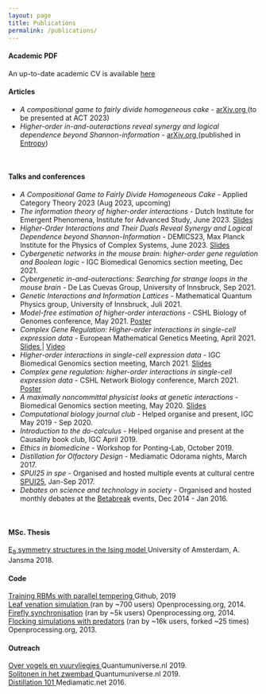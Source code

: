 ```yaml
---
layout: page
title: Publications
permalink: /publications/
---
```


<h4>Academic PDF</h4>
An up-to-date academic CV is available  <a href="/assets/AbelJansma_CV_2023.pdf" target="_blank">here</a>

<br>
<h4>Articles</h4>
<ul>
	<li><i>A compositional game to fairly divide homogeneous cake</i> - <a href="https://arxiv.org/abs/2301.02281" target="_blank"> arXiv.org </a>  (to be presented at ACT 2023)</li>
	<li><i>Higher-order in-and-outeractions reveal synergy and logical dependence beyond Shannon-information</i> - <a href="https://arxiv.org/abs/2205.04440" target="_blank"> arXiv.org </a> (published in <a href="https://www.mdpi.com/1099-4300/25/4/648" target="_blank"> Entropy</a>) </li>
</ul>

<br>
<h4>Talks and conferences</h4>
<ul>
	<li><i>A Compositional Game to Fairly Divide Homogeneous Cake</i>  - Applied Category Theory 2023 (Aug 2023, upcoming) </li>
	<li><i>The information theory of higher-order interactions</i> - Dutch Institute for Emergent Phenomena, Institute for Advanced Study, June 2023. <a href="/assets/diep_pres.pdf" target="_blank"> Slides </a></li>
	<li><i>Higher-Order Interactions and Their Duals Reveal Synergy and Logical Dependence beyond Shannon-Information</i> - DEMICS23, Max Planck Institute for the Physics of Complex Systems, June 2023. <a href="/assets/demics23_pres.pdf" target="_blank"> Slides </a></li>
	<li><i>Cybergenetic networks in the mouse brain: higher-order gene regulation and Boolean logic</i> - IGC Biomedical Genomics section meeting, Dec 2021. </li>
	<li><i>Cybergenetic in-and-outeractions: Searching for strange loops in the mouse brain</i> - De Las Cuevas Group, University of Innsbruck, Sep 2021. </li>
	<li><i>Genetic Interactions and Information Lattices</i> - Mathematical Quantum Physics group, University of Innsbruck, Juli 2021. </li>
	<li><i>Model-free estimation of higher-order interactions</i> - CSHL Biology of Genomes conference, May 2021. <a href="/assets/CSHL_BoG_poster.pdf" target="_blank"> Poster </a></li>
	<li><i>Complex Gene Regulation: Higher-order interactions in single-cell expression data</i> - European Mathematical Genetics Meeting, April 2021. <a href="/assets/EMGM21_talk_handout.pdf" target="_blank"> Slides </a> | <a href="/assets/EMGM21_talk.m4v" target="_blank"> Video </a></li> 
	<li><i>Higher-order interactions in single-cell expression data</i> - IGC Biomedical Genomics section meeting, March 2021. <a href="/assets/BG_section_talk_16_03_21_handout.pdf" target="_blank"> Slides </a></li>
	<li><i>Complex gene regulation: higher-order interactions in single-cell expression data</i> - CSHL Network Biology conference, March 2021. <a href="/assets/Higher_order_interactions_CSHL.pdf" target="_blank"> Poster </a></li>
	<li><i>A maximally noncommittal physicist looks at genetic interactions</i> - Biomedical Genomics section meeting, May 2020. <a href="/assets/BG_pres_1.pdf" target="_blank"> Slides </a></li>
	<li><i>Computational biology journal club</i> - Helped organise and present, IGC May 2019 - Sep 2020.</li>
	<li><i>Introduction to the do-calculus</i> - Helped organise and present at the Causality book club, IGC April 2019.</li>
	<li><i>Ethics in biomedicine</i> - Workshop for Ponting-Lab, October 2019.</li>
	<li><i>Distillation for Olfactory Design</i> - Mediamatic Odorama nights, March 2017.</li>
	<li><i>SPUI25 in spe</i> - Organised and hosted multiple events at cultural centre <a href="https://www.spui25.nl">SPUI25</a>, Jan-Sep 2017.</li>
	<li><i>Debates on science and technology in society</i> - Organised and hosted monthly debates at the <a href="https://betabreak.squarespace.com">Betabreak</a> events, Dec 2014 - Jan 2016.</li>
</ul>
<br>


<h4>MSc. Thesis</h4>
<a href="/assets/mscThesis.pdf" target="_blank"> E<sub>8</sub> symmetry structures in the Ising model </a> University of Amsterdam, A. Jansma 2018.

<br>
<h4>Code</h4>
<a href="https://github.com/AJnsm/ParallelTemperingForRBMs" target="_blank"> Training RBMs with parallel tempering </a> Github, 2019 <br>
<a href="https://www.openprocessing.org/sketch/1211361" target="_blank"> Leaf venation simulation </a> (ran by ~700 users) Openprocessing.org, 2014. <br>
<a href="https://www.openprocessing.org/sketch/128903" target="_blank"> Firefly synchronisation</a> (ran by ~5k users)  Openprocessing.org, 2014. <br>
<a href="https://www.openprocessing.org/sketch/126516" target="_blank"> Flocking simulations with predators</a> (ran by ~16k users, forked ~25 times)  Openprocessing.org, 2013.


<br>
<h4>Outreach</h4>
<a href="https://www.quantumuniverse.nl/over-vogels-en-vuurvliegjes" target="_blank"> Over vogels en vuurvliegjes </a> Quantumuniverse.nl 2019.<br>
<a href="https://www.quantumuniverse.nl/solitonen-het-zwembad" target="_blank"> Solitonen in het zwembad </a> Quantumuniverse.nl 2019.<br>
<a href="https://www.mediamatic.net/en/page/284175/distillation-101" target="_blank"> Distillation 101 </a> Mediamatic.net 2016.

